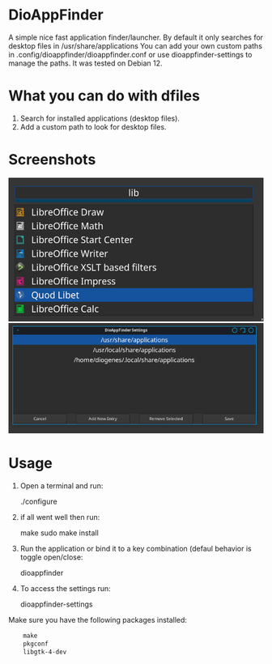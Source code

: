 # DioAppFinder
A simple nice fast application finder/launcher.
By default it only searches for desktop files in /usr/share/applications
You can add your own custom paths in .config/dioappfinder/dioappfinder.conf or use dioappfinder-settings to manage the paths. It was tested on Debian 12.

# What you can do with dfiles
   1. Search for installed applications (desktop files).
   2. Add a custom path to look for desktop files.

# Screenshots
![Alt text](https://github.com/DiogenesN/dioappfinder/blob/main/dioappfinder.png)
![Alt text](https://github.com/DiogenesN/dioappfinder/blob/main/dioappfindersettings.png)

# Usage
  1. Open a terminal and run:

		./configure

  2. if all went well then run:

		make
		sudo make install
		
  3. Run the application or bind it to a key combination (defaul behavior is toggle open/close:
  
		dioappfinder
		
  4. To access the settings run:
  
		dioappfinder-settings

 Make sure you have the following packages installed:

		make
		pkgconf
		libgtk-4-dev
